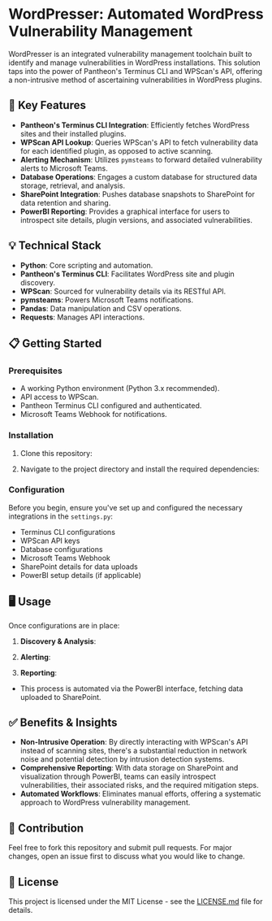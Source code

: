 # WordPresser: Automated WordPress Vulnerability Management

WordPresser is an integrated vulnerability management toolchain built to identify and manage vulnerabilities in WordPress installations. This solution taps into the power of Pantheon's Terminus CLI and WPScan's API, offering a non-intrusive method of ascertaining vulnerabilities in WordPress plugins.

## 🚀 Key Features

- **Pantheon's Terminus CLI Integration**: Efficiently fetches WordPress sites and their installed plugins.
- **WPScan API Lookup**: Queries WPScan's API to fetch vulnerability data for each identified plugin, as opposed to active scanning.
- **Alerting Mechanism**: Utilizes `pymsteams` to forward detailed vulnerability alerts to Microsoft Teams.
- **Database Operations**: Engages a custom database for structured data storage, retrieval, and analysis.
- **SharePoint Integration**: Pushes database snapshots to SharePoint for data retention and sharing.
- **PowerBI Reporting**: Provides a graphical interface for users to introspect site details, plugin versions, and associated vulnerabilities.

## 💡 Technical Stack

- **Python**: Core scripting and automation.
- **Pantheon's Terminus CLI**: Facilitates WordPress site and plugin discovery.
- **WPScan**: Sourced for vulnerability details via its RESTful API.
- **pymsteams**: Powers Microsoft Teams notifications.
- **Pandas**: Data manipulation and CSV operations.
- **Requests**: Manages API interactions.

## 📋 Getting Started

### Prerequisites

- A working Python environment (Python 3.x recommended).
- API access to WPScan.
- Pantheon Terminus CLI configured and authenticated.
- Microsoft Teams Webhook for notifications.

### Installation

1. Clone this repository:

2. Navigate to the project directory and install the required dependencies:


### Configuration

Before you begin, ensure you've set up and configured the necessary integrations in the `settings.py`:

- Terminus CLI configurations
- WPScan API keys
- Database configurations
- Microsoft Teams Webhook
- SharePoint details for data uploads
- PowerBI setup details (if applicable)

## 🖥️ Usage

Once configurations are in place:

1. **Discovery & Analysis**:


2. **Alerting**:


3. **Reporting**:
- This process is automated via the PowerBI interface, fetching data uploaded to SharePoint.

## ✅ Benefits & Insights

- **Non-Intrusive Operation**: By directly interacting with WPScan's API instead of scanning sites, there's a substantial reduction in network noise and potential detection by intrusion detection systems.
- **Comprehensive Reporting**: With data storage on SharePoint and visualization through PowerBI, teams can easily introspect vulnerabilities, their associated risks, and the required mitigation steps.
- **Automated Workflows**: Eliminates manual efforts, offering a systematic approach to WordPress vulnerability management.

## 🤝 Contribution

Feel free to fork this repository and submit pull requests. For major changes, open an issue first to discuss what you would like to change.

## 📜 License

This project is licensed under the MIT License - see the [LICENSE.md](LICENSE.md) file for details.
